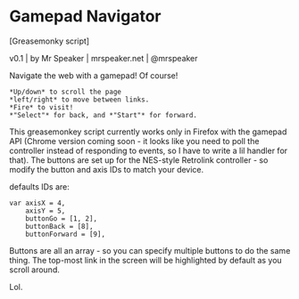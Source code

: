 # Gamepad Navigator

[Greasemonky script]

v0.1 | by Mr Speaker | mrspeaker.net | @mrspeaker

Navigate the web with a gamepad! Of course!

    *Up/down* to scroll the page
    *left/right* to move between links.
    *Fire* to visit!
    *"Select"* for back, and *"Start"* for forward.

This greasemonkey script currently works only in Firefox with the gamepad API (Chrome version coming soon - it looks like you need to poll the controller instead of responding to events, so I have to write a lil handler for that). The buttons are set up for the NES-style Retrolink controller - so modify the button and axis IDs to match your device.

defaults IDs are:

    var axisX = 4,
        axisY = 5,
        buttonGo = [1, 2],
        buttonBack = [8],
        buttonForward = [9],

Buttons are all an array - so you can specify multiple buttons to do the same thing.
The top-most link in the screen will be highlighted by default as you scroll around.

Lol.




